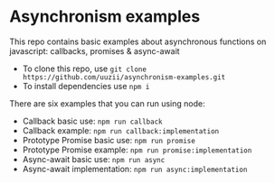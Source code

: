 # Asynchronism examples
This repo contains basic examples about asynchronous functions on javascript: callbacks, promises &amp; async-await

* To clone this repo, use `git clone https://github.com/uuzii/asynchronism-examples.git`
* To install dependencies use `npm i`

There are six examples that you can run using node:

* Callback basic use: `npm run callback`
* Callback example: `npm run callback:implementation`
* Prototype Promise basic use: `npm run promise`
* Prototype Promise example: `npm run promise:implementation`
* Async-await basic use: `npm run async`
* Async-await implementation: `npm run async:implementation`